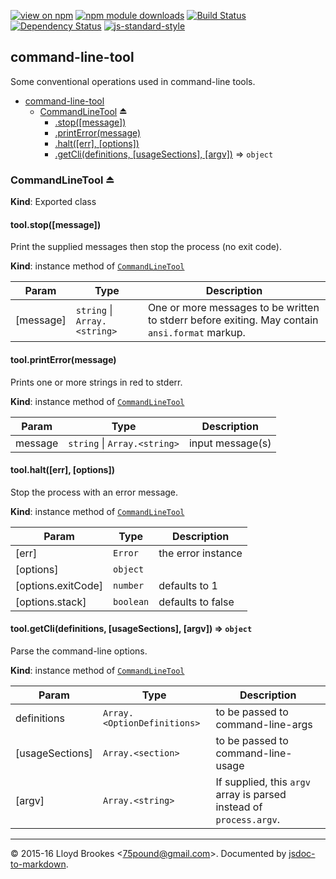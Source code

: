 [![view on npm](http://img.shields.io/npm/v/command-line-tool.svg)](https://www.npmjs.org/package/command-line-tool)
[![npm module downloads](http://img.shields.io/npm/dt/command-line-tool.svg)](https://www.npmjs.org/package/command-line-tool)
[![Build Status](https://travis-ci.org/75lb/command-line-tool.svg?branch=master)](https://travis-ci.org/75lb/command-line-tool)
[![Dependency Status](https://david-dm.org/75lb/command-line-tool.svg)](https://david-dm.org/75lb/command-line-tool)
[![js-standard-style](https://img.shields.io/badge/code%20style-standard-brightgreen.svg)](https://github.com/feross/standard)

<a name="module_command-line-tool"></a>

## command-line-tool
Some conventional operations used in command-line tools.


* [command-line-tool](#module_command-line-tool)
    * [CommandLineTool](#exp_module_command-line-tool--CommandLineTool) ⏏
        * [.stop([message])](#module_command-line-tool--CommandLineTool+stop)
        * [.printError(message)](#module_command-line-tool--CommandLineTool+printError)
        * [.halt([err], [options])](#module_command-line-tool--CommandLineTool+halt)
        * [.getCli(definitions, [usageSections], [argv])](#module_command-line-tool--CommandLineTool+getCli) ⇒ <code>object</code>

<a name="exp_module_command-line-tool--CommandLineTool"></a>

### CommandLineTool ⏏
**Kind**: Exported class  
<a name="module_command-line-tool--CommandLineTool+stop"></a>

#### tool.stop([message])
Print the supplied messages then stop the process (no exit code).

**Kind**: instance method of <code>[CommandLineTool](#exp_module_command-line-tool--CommandLineTool)</code>  

| Param | Type | Description |
| --- | --- | --- |
| [message] | <code>string</code> &#124; <code>Array.&lt;string&gt;</code> | One or more messages to be written to stderr before exiting. May contain `ansi.format` markup. |

<a name="module_command-line-tool--CommandLineTool+printError"></a>

#### tool.printError(message)
Prints one or more strings in red to stderr.

**Kind**: instance method of <code>[CommandLineTool](#exp_module_command-line-tool--CommandLineTool)</code>  

| Param | Type | Description |
| --- | --- | --- |
| message | <code>string</code> &#124; <code>Array.&lt;string&gt;</code> | input message(s) |

<a name="module_command-line-tool--CommandLineTool+halt"></a>

#### tool.halt([err], [options])
Stop the process with an error message.

**Kind**: instance method of <code>[CommandLineTool](#exp_module_command-line-tool--CommandLineTool)</code>  

| Param | Type | Description |
| --- | --- | --- |
| [err] | <code>Error</code> | the error instance |
| [options] | <code>object</code> |  |
| [options.exitCode] | <code>number</code> | defaults to 1 |
| [options.stack] | <code>boolean</code> | defaults to false |

<a name="module_command-line-tool--CommandLineTool+getCli"></a>

#### tool.getCli(definitions, [usageSections], [argv]) ⇒ <code>object</code>
Parse the command-line options.

**Kind**: instance method of <code>[CommandLineTool](#exp_module_command-line-tool--CommandLineTool)</code>  

| Param | Type | Description |
| --- | --- | --- |
| definitions | <code>Array.&lt;OptionDefinitions&gt;</code> | to be passed to command-line-args |
| [usageSections] | <code>Array.&lt;section&gt;</code> | to be passed to command-line-usage |
| [argv] | <code>Array.&lt;string&gt;</code> | If supplied, this `argv` array is parsed instead of `process.argv`. |


* * *

&copy; 2015-16 Lloyd Brookes \<75pound@gmail.com\>. Documented by [jsdoc-to-markdown](https://github.com/jsdoc2md/jsdoc-to-markdown).

